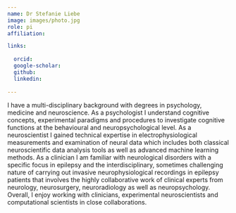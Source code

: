 ```yaml
---
name: Dr Stefanie Liebe
image: images/photo.jpg
role: pi
affiliation: 

links:
   
  orcid: 
  google-scholar:
  github: 
  linkedin:
  
---
```


I have a multi-disciplinary background with degrees in psychology, medicine and neuroscience. As a psychologist I understand cognitive concepts, experimental paradigms and procedures to investigate cognitive functions at the behavioural and neuropsychological level. As a neuroscientist I gained technical expertise in electrophysiological measurements and examination of neural data which includes both classical neuroscientific data analysis tools as well as advanced machine learning methods. As a clinician I am familiar with neurological disorders with a specific focus in epilepsy and the interdisciplinary, sometimes challenging nature of carrying out invasive neurophysiological recordings in epilepsy patients that involves the highly collaborative work of clinical experts from neurology, neurosurgery, neuroradiology as well as neuropsychology. Overall, I enjoy working with clinicians, experimental neuroscientists and computational scientists in close collaborations.
